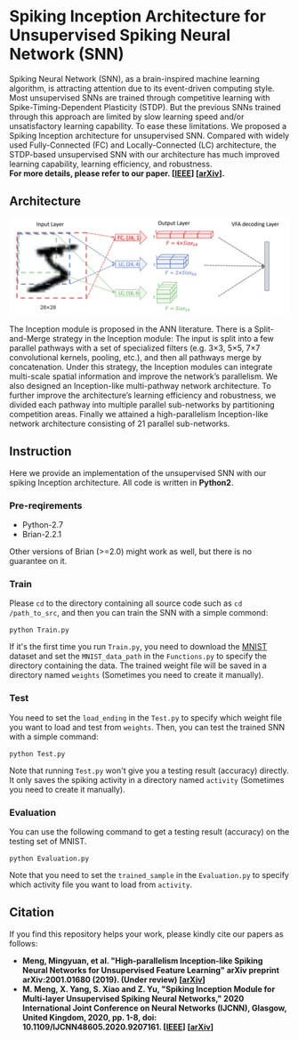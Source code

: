 # Spiking Inception Architecture for Unsupervised Spiking Neural Network (SNN)
Spiking Neural Network (SNN), as a brain-inspired machine learning algorithm, is attracting attention due to its 
event-driven computing style. Most unsupervised SNNs are trained through competitive learning with Spike-Timing-Dependent Plasticity (STDP). 
But the previous SNNs trained through this approach are limited by slow learning speed and/or unsatisfactory learning capability.
To ease these limitations. We proposed a Spiking Inception architecture for unsupervised SNN. 
Compared with widely used Fully-Connected (FC) and Locally-Connected (LC) architecture, the STDP-based unsupervised SNN with our architecture
has much improved learning capability, learning efficiency, and robustness.  
**For more details, please refer to our paper. [[IEEE](https://ieeexplore.ieee.org/document/9207161)] [[arXiv](https://arxiv.org/abs/2001.01680)].**

## Architecture
![architecture](https://github.com/MungoMeng/Spiking-Inception/blob/master/Figure/architecture.png)

The Inception module is proposed in the ANN literature. There is a Split-and-Merge strategy in the Inception module: 
The input is split into a few parallel pathways with a set of specialized filters (e.g. 3×3, 5×5, 7×7 convolutional kernels, pooling, etc.), 
and then all pathways merge by concatenation. Under this strategy, the Inception modules can integrate multi-scale spatial information 
and improve the network’s parallelism. We also designed an Inception-like multi-pathway network architecture. 
To further improve the architecture’s learning efficiency and robustness, we divided each pathway into multiple parallel 
sub-networks by partitioning competition areas. Finally we attained a high-parallelism Inception-like network architecture
consisting of 21 parallel sub-networks.   

## Instruction
Here we provide an implementation of the unsupervised SNN with our spiking Inception architecture. All code is written in **Python2**.

### Pre-reqirements
* Python-2.7
* Brian-2.2.1

Other versions of Brian (>=2.0) might work as well, but there is no guarantee on it.

### Train
Please `cd` to the directory containing all source code  such as `cd /path_to_src`, and then you can train the SNN with a simple commond:  
```
python Train.py
```
If it's the first time you run `Train.py`, you need to download the [MNIST](http://yann.lecun.com/exdb/mnist/) dataset
and set the `MNIST_data_path` in the `Functions.py` to specify the directory containing the data. 
The trained weight file will be saved in a directory named `weights` (Sometimes you need to create it manually).

### Test
You need to set the `load_ending` in the `Test.py` to specify which weight file you want to load and test from `weights`. 
Then, you can test the trained SNN with a simple command:  
```
python Test.py
```
Note that running `Test.py` won't give you a testing result (accuracy) directly. 
It only saves the spiking activity in a directory named `activity` (Sometimes you need to create it manually).

### Evaluation
You can use the following command to get a testing result (accuracy) on the testing set of MNIST.
```
python Evaluation.py
```
Note that you need to set the `trained_sample` in the `Evaluation.py` to specify which activity file you want to load from `activity`.

## Citation
If you find this repository helps your work, please kindly cite our papers as follows:

* **Meng, Mingyuan, et al. "High-parallelism Inception-like Spiking Neural Networks for Unsupervised Feature Learning" arXiv preprint arXiv:2001.01680 (2019). (Under review) [[arXiv](https://arxiv.org/abs/2001.01680)]**
* **M. Meng, X. Yang, S. Xiao and Z. Yu, "Spiking Inception Module for Multi-layer Unsupervised Spiking Neural Networks," 2020 International Joint Conference on Neural Networks (IJCNN), Glasgow, United Kingdom, 2020, pp. 1-8, doi: 10.1109/IJCNN48605.2020.9207161. [[IEEE](https://ieeexplore.ieee.org/document/9207161)] [[arXiv](https://arxiv.org/abs/2001.10696)]**
